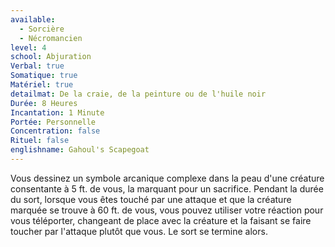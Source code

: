 ```yaml
---
available:
  - Sorcière
  - Nécromancien
level: 4
school: Abjuration
Verbal: true
Somatique: true
Matériel: true
detailmat: De la craie, de la peinture ou de l'huile noir
Durée: 8 Heures
Incantation: 1 Minute
Portée: Personnelle
Concentration: false
Rituel: false
englishname: Gahoul's Scapegoat
---
```

Vous dessinez un symbole arcanique complexe dans la peau d'une créature consentante à 5 ft. de vous, la marquant pour un sacrifice. Pendant la durée du sort, lorsque vous êtes touché par une attaque et que la créature marquée se trouve à 60 ft. de vous, vous pouvez utiliser votre réaction pour vous téléporter, changeant de place avec la créature et la faisant se faire toucher par l'attaque plutôt que vous. Le sort se termine alors.
